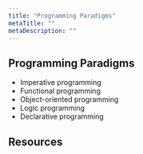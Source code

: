 ```yaml
---
title: "Programming Paradigms"
metaTitle: ""
metaDescription: ""
---
```


## Programming Paradigms

- Imperative programming
- Functional programming
- Object-oriented programming
- Logic programming
- Declarative programming

## Resources
